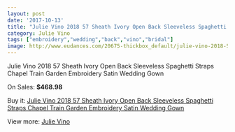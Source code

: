 ```yaml
---
layout: post
date: '2017-10-13'
title: "Julie Vino 2018 57 Sheath Ivory Open Back Sleeveless Spaghetti Straps Chapel Train Garden Embroidery Satin Wedding Gown"
category: Julie Vino
tags: ["embroidery","wedding","back","vino","bridal"]
image: http://www.eudances.com/20675-thickbox_default/julie-vino-2018-57-sheath-ivory-open-back-sleeveless-spaghetti-straps-chapel-train-garden-embroidery-satin-wedding-gown.jpg
---
```

Julie Vino 2018 57 Sheath Ivory Open Back Sleeveless Spaghetti Straps Chapel Train Garden Embroidery Satin Wedding Gown

On Sales: **$468.98**
<a href="https://www.eudances.com/en/julie-vino/6204-julie-vino-2018-57-sheath-ivory-open-back-sleeveless-spaghetti-straps-chapel-train-garden-embroidery-satin-wedding-gown.html"><amp-img layout="responsive" width="600" height="600" src="//www.eudances.com/20675-thickbox_default/julie-vino-2018-57-sheath-ivory-open-back-sleeveless-spaghetti-straps-chapel-train-garden-embroidery-satin-wedding-gown.jpg" alt="Julie Vino 2018 57 Sheath Ivory Open Back Sleeveless Spaghetti Straps Chapel Train Garden Embroidery Satin Wedding Gown 0" /></a>
<a href="https://www.eudances.com/en/julie-vino/6204-julie-vino-2018-57-sheath-ivory-open-back-sleeveless-spaghetti-straps-chapel-train-garden-embroidery-satin-wedding-gown.html"><amp-img layout="responsive" width="600" height="600" src="//www.eudances.com/20677-thickbox_default/julie-vino-2018-57-sheath-ivory-open-back-sleeveless-spaghetti-straps-chapel-train-garden-embroidery-satin-wedding-gown.jpg" alt="Julie Vino 2018 57 Sheath Ivory Open Back Sleeveless Spaghetti Straps Chapel Train Garden Embroidery Satin Wedding Gown 1" /></a>
<a href="https://www.eudances.com/en/julie-vino/6204-julie-vino-2018-57-sheath-ivory-open-back-sleeveless-spaghetti-straps-chapel-train-garden-embroidery-satin-wedding-gown.html"><amp-img layout="responsive" width="600" height="600" src="//www.eudances.com/20676-thickbox_default/julie-vino-2018-57-sheath-ivory-open-back-sleeveless-spaghetti-straps-chapel-train-garden-embroidery-satin-wedding-gown.jpg" alt="Julie Vino 2018 57 Sheath Ivory Open Back Sleeveless Spaghetti Straps Chapel Train Garden Embroidery Satin Wedding Gown 2" /></a>

Buy it: [Julie Vino 2018 57 Sheath Ivory Open Back Sleeveless Spaghetti Straps Chapel Train Garden Embroidery Satin Wedding Gown](https://www.eudances.com/en/julie-vino/6204-julie-vino-2018-57-sheath-ivory-open-back-sleeveless-spaghetti-straps-chapel-train-garden-embroidery-satin-wedding-gown.html "Julie Vino 2018 57 Sheath Ivory Open Back Sleeveless Spaghetti Straps Chapel Train Garden Embroidery Satin Wedding Gown")

View more: [Julie Vino](https://www.eudances.com/en/100-julie-vino "Julie Vino")